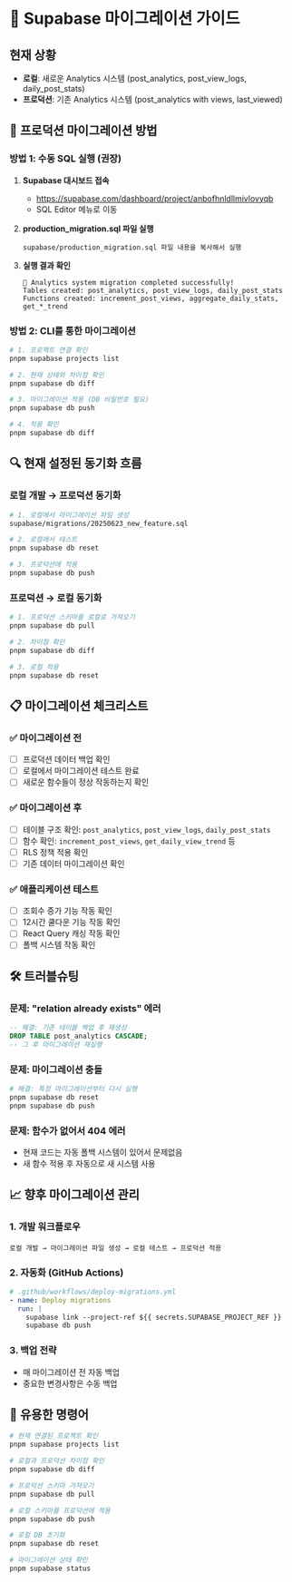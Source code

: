 # 🔄 Supabase 마이그레이션 가이드

## 현재 상황

- **로컬**: 새로운 Analytics 시스템 (post_analytics, post_view_logs, daily_post_stats)
- **프로덕션**: 기존 Analytics 시스템 (post_analytics with views, last_viewed)

## 🚀 프로덕션 마이그레이션 방법

### 방법 1: 수동 SQL 실행 (권장)

1. **Supabase 대시보드 접속**

   - https://supabase.com/dashboard/project/anbofhnldllmivlovyqb
   - SQL Editor 메뉴로 이동

2. **production_migration.sql 파일 실행**

   ```
   supabase/production_migration.sql 파일 내용을 복사해서 실행
   ```

3. **실행 결과 확인**
   ```
   🎉 Analytics system migration completed successfully!
   Tables created: post_analytics, post_view_logs, daily_post_stats
   Functions created: increment_post_views, aggregate_daily_stats, get_*_trend
   ```

### 방법 2: CLI를 통한 마이그레이션

```bash
# 1. 프로젝트 연결 확인
pnpm supabase projects list

# 2. 현재 상태와 차이점 확인
pnpm supabase db diff

# 3. 마이그레이션 적용 (DB 비밀번호 필요)
pnpm supabase db push

# 4. 적용 확인
pnpm supabase db diff
```

## 🔍 현재 설정된 동기화 흐름

### 로컬 개발 → 프로덕션 동기화

```bash
# 1. 로컬에서 마이그레이션 파일 생성
supabase/migrations/20250623_new_feature.sql

# 2. 로컬에서 테스트
pnpm supabase db reset

# 3. 프로덕션에 적용
pnpm supabase db push
```

### 프로덕션 → 로컬 동기화

```bash
# 1. 프로덕션 스키마를 로컬로 가져오기
pnpm supabase db pull

# 2. 차이점 확인
pnpm supabase db diff

# 3. 로컬 적용
pnpm supabase db reset
```

## 📋 마이그레이션 체크리스트

### ✅ 마이그레이션 전

- [ ] 프로덕션 데이터 백업 확인
- [ ] 로컬에서 마이그레이션 테스트 완료
- [ ] 새로운 함수들이 정상 작동하는지 확인

### ✅ 마이그레이션 후

- [ ] 테이블 구조 확인: `post_analytics`, `post_view_logs`, `daily_post_stats`
- [ ] 함수 확인: `increment_post_views`, `get_daily_view_trend` 등
- [ ] RLS 정책 적용 확인
- [ ] 기존 데이터 마이그레이션 확인

### ✅ 애플리케이션 테스트

- [ ] 조회수 증가 기능 작동 확인
- [ ] 12시간 쿨다운 기능 작동 확인
- [ ] React Query 캐싱 작동 확인
- [ ] 폴백 시스템 작동 확인

## 🛠️ 트러블슈팅

### 문제: "relation already exists" 에러

```sql
-- 해결: 기존 테이블 백업 후 재생성
DROP TABLE post_analytics CASCADE;
-- 그 후 마이그레이션 재실행
```

### 문제: 마이그레이션 충돌

```bash
# 해결: 특정 마이그레이션부터 다시 실행
pnpm supabase db reset
pnpm supabase db push
```

### 문제: 함수가 없어서 404 에러

- 현재 코드는 자동 폴백 시스템이 있어서 문제없음
- 새 함수 적용 후 자동으로 새 시스템 사용

## 📈 향후 마이그레이션 관리

### 1. 개발 워크플로우

```
로컬 개발 → 마이그레이션 파일 생성 → 로컬 테스트 → 프로덕션 적용
```

### 2. 자동화 (GitHub Actions)

```yaml
# .github/workflows/deploy-migrations.yml
- name: Deploy migrations
  run: |
    supabase link --project-ref ${{ secrets.SUPABASE_PROJECT_REF }}
    supabase db push
```

### 3. 백업 전략

- 매 마이그레이션 전 자동 백업
- 중요한 변경사항은 수동 백업

## 🔗 유용한 명령어

```bash
# 현재 연결된 프로젝트 확인
pnpm supabase projects list

# 로컬과 프로덕션 차이점 확인
pnpm supabase db diff

# 프로덕션 스키마 가져오기
pnpm supabase db pull

# 로컬 스키마를 프로덕션에 적용
pnpm supabase db push

# 로컬 DB 초기화
pnpm supabase db reset

# 마이그레이션 상태 확인
pnpm supabase status
```
